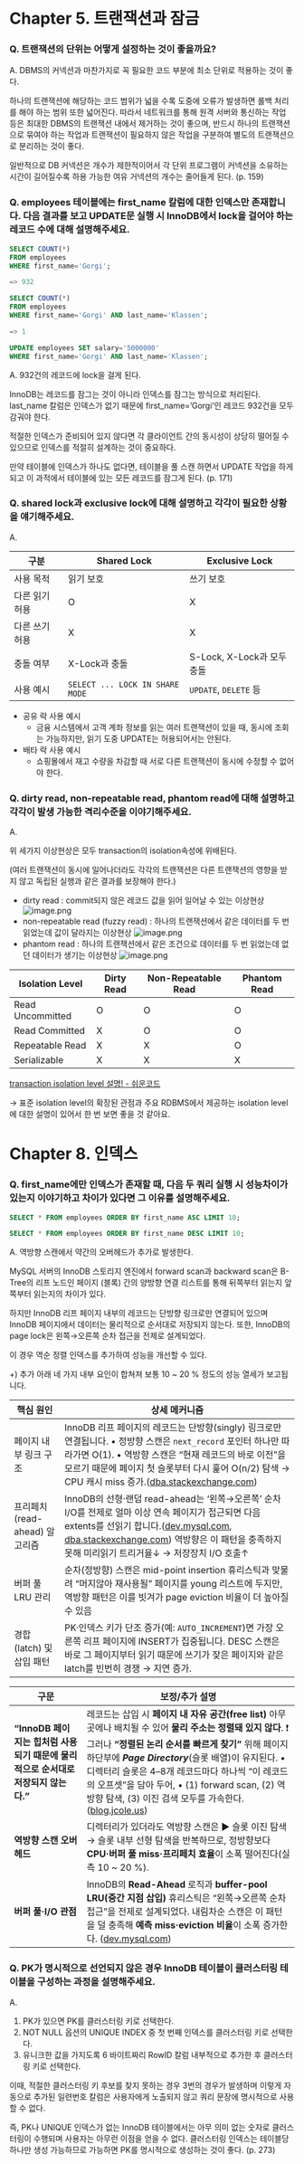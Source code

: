 # Chapter 5. 트랜잭션과 잠금

### Q. 트랜잭션의 단위는 어떻게 설정하는 것이 좋을까요?

A. DBMS의 커넥션과 마찬가지로 꼭 필요한 코드 부분에 최소 단위로 적용하는 것이 좋다.

하나의 트랜잭션에 해당하는 코드 범위가 넓을 수록 도중에 오류가 발생하면 롤백 처리를 해야 하는 범위 또한 넓어진다. 따라서 네트워크를 통해 원격 서버와 통신하는 작업 등은 최대한 DBMS의 트랜잭션 내에서 제거하는 것이 좋으며, 반드시 하나의 트랜잭션으로 묶여야 하는 작업과 트랜잭션이 필요하지 않은 작업을 구분하여 별도의 트랜잭션으로 분리하는 것이 좋다.

일반적으로 DB 커넥션은 개수가 제한적이어서 각 단위 프로그램이 커넥션을 소유하는 시간이 길어질수록 하용 가능한 여유 거넥션의 개수는 줄어들게 된다. (p. 159)

### Q. employees 테이블에는 first_name 칼럼에 대한 인덱스만 존재합니다. 다음 결과를 보고 UPDATE문 실행 시 InnoDB에서 lock을 걸어야 하는 레코드 수에 대해 설명해주세요.

```sql
SELECT COUNT(*)
FROM employees
WHERE first_name='Gorgi';

=> 932

SELECT COUNT(*)
FROM employees
WHERE first_name='Gorgi' AND last_name='Klassen';

=> 1

UPDATE employees SET salary='5000000'
WHERE first_name='Gorgi' AND last_name='Klassen';
```

A. 932건의 레코드에 lock을 걸게 된다.

InnoDB는 레코드를 잠그는 것이 아니라 인덱스를 잠그는 방식으로 처리된다. last_name 칼럼은 인덱스가 없기 때문에 first_name=’Gorgi’인 레코드 932건을 모두 감궈야 한다.

적절한 인덱스가 준비되어 있지 않다면 각 클라이언트 간의 동시성이 상당히 떨어질 수 있으므로 인덱스를 적절히 설계하는 것이 중요하다.

만약 테이블에 인덱스가 하나도 없다면, 테이블을 풀 스캔 하면서 UPDATE 작업을 하게되고 이 과적에서 테이블에 있는 모든 레코드를 잠그게 된다. (p. 171)

### Q. shared lock과 exclusive lock에 대해 설명하고 각각이 필요한 상황을 얘기해주세요.

A.

| 구분           | Shared Lock                     | Exclusive Lock             |
| -------------- | ------------------------------- | -------------------------- |
| 사용 목적      | 읽기 보호                       | 쓰기 보호                  |
| 다른 읽기 허용 | O                               | X                          |
| 다른 쓰기 허용 | X                               | X                          |
| 충돌 여부      | X-Lock과 충돌                   | S-Lock, X-Lock과 모두 충돌 |
| 사용 예시      | `SELECT ... LOCK IN SHARE MODE` | `UPDATE`, `DELETE` 등      |

- 공유 락 사용 예시
  - 금융 시스템에서 고객 계좌 정보를 읽는 여러 트랜잭션이 있을 때, 동시에 조회는 가능하지만, 읽기 도중 UPDATE는 허용되어서는 안된다.
- 배타 락 사용 예시
  - 쇼핑몰에서 재고 수량을 차감할 때 서로 다른 트랜잭션이 동시에 수정할 수 없어야 한다.

### Q. dirty read, non-repeatable read, phantom read에 대해 설명하고 각각이 발생 가능한 격리수준을 이야기해주세요.

A.

위 세가지 이상현상은 모두 transaction의 isolation속성에 위배된다.

(여러 트랜잭션이 동시에 일어나더라도 각각의 트랜잭션은 다른 트랜잭션의 영향을 받지 않고 독립된 실행과 같은 결과를 보장해야 한다.)

- dirty read
  : commit되지 않은 레코드 값을 읽어 일어날 수 있는 이상현상
  ![image.png](<images\image(1).png>)
- non-repeatable read (fuzzy read)
  : 하나의 트랜잭션에서 같은 데이터를 두 번 읽었는데 값이 달라지는 이상현상
  ![image.png](<images\image(2).png>)
- phantom read
  : 하나의 트랜잭션에서 같은 조건으로 데이터를 두 번 읽었는데 없던 데이터가 생기는 이상현상
  ![image.png](<images\image(3).png>)

| Isolation Level  | Dirty Read | Non-Repeatable Read | Phantom Read |
| ---------------- | ---------- | ------------------- | ------------ |
| Read Uncommitted | O          | O                   | O            |
| Read Committed   | X          | O                   | O            |
| Repeatable Read  | X          | X                   | O            |
| Serializable     | X          | X                   | X            |

[transaction isolation level 설명! - 쉬운코드](https://youtu.be/bLLarZTrebU?si=k38W8m-N6ixkAql-)

→ 표준 isolation level의 확장된 관점과 주요 RDBMS에서 제공하는 isolation level에 대한 설명이 있어서 한 번 보면 좋을 것 같아요.

# Chapter 8. 인덱스

### Q. first_name에만 인덱스가 존재할 때, 다음 두 쿼리 실행 시 성능차이가 있는지 이야기하고 차이가 있다면 그 이유를 설명해주세요.

```sql
SELECT * FROM employees ORDER BY first_name ASC LIMIT 10;

SELECT * FROM employees ORDER BY first_name DESC LIMIT 10;
```

A. 역방향 스캔에서 약간의 오버헤드가 추가로 발생한다.

MySQL 서버의 InnoDB 스토리지 엔진에서 forward scan과 backward scan은 B-Tree의 리프 노드인 페이지 (블록) 간의 양방향 연결 리스트를 통해 뒤쪽부터 읽는지 앞쪽부터 읽는지의 차이가 있다.

하지만 InnoDB 리프 페이지 내부의 레코드는 단방향 링크로만 연결되어 있으며 InnoDB 페이지에서 데이터는 물리적으로 순서대로 저장되지 않는다. 또한, InnoDB의 page lock은 왼쪽→오른쪽 순차 접근을 전제로 설계되었다.

이 경우 역순 정렬 인덱스를 추가하여 성능을 개선할 수 있다.

+) 추가
아래 네 가지 내부 요인이 합쳐져 보통 10 ~ 20 % 정도의 성능 열세가 보고됩니다.

| 핵심 원인                     | 상세 메커니즘                                                                                                                                                                                                                                                                                                                                                                                                                                                                      |
| ----------------------------- | ---------------------------------------------------------------------------------------------------------------------------------------------------------------------------------------------------------------------------------------------------------------------------------------------------------------------------------------------------------------------------------------------------------------------------------------------------------------------------------- |
| 페이지 내부 링크 구조         | InnoDB 리프 페이지의 레코드는 단방향(singly) 링크로만 연결됩니다. • 정방향 스캔은 `next_record` 포인터 하나만 따라가면 O(1). • 역방향 스캔은 “현재 레코드의 바로 이전”을 모르기 때문에 페이지 첫 슬롯부터 다시 훑어 O(n/2) 탐색 → CPU 캐시 miss 증가.([dba.stackexchange.com](https://dba.stackexchange.com/questions/199551/why-scanning-an-index-backwards-is-slower?utm_source=chatgpt.com))                                                                                    |
| 프리페치(read-ahead) 알고리즘 | InnoDB의 선형·랜덤 read-ahead는 ‘왼쪽→오른쪽’ 순차 I/O를 전제로 얼마 이상 연속 페이지가 접근되면 다음 extents를 선읽기 합니다.([dev.mysql.com](https://dev.mysql.com/doc/refman/8.1/en/innodb-performance-read_ahead.html?utm_source=chatgpt.com), [dba.stackexchange.com](https://dba.stackexchange.com/questions/311766/why-linear-read-ahead-prefetch-may-improve-performance?utm_source=chatgpt.com)) 역방향은 이 패턴을 충족하지 못해 미리읽기 트리거율↓ → 저장장치 I/O 호출↑ |
| 버퍼 풀 LRU 관리              | 순차(정방향) 스캔은 mid-point insertion 휴리스틱과 맞물려 “머지않아 재사용될” 페이지를 young 리스트에 두지만, 역방향 패턴은 이를 빗겨가 page eviction 비율이 더 높아질 수 있음                                                                                                                                                                                                                                                                                                     |
| 경합(latch) 및 삽입 패턴      | PK·인덱스 키가 단조 증가(예: `AUTO_INCREMENT`)면 가장 오른쪽 리프 페이지에 INSERT가 집중됩니다. DESC 스캔은 바로 그 페이지부터 읽기 때문에 쓰기가 잦은 페이지와 같은 latch를 빈번히 경쟁 → 지연 증가.                                                                                                                                                                                                                                                                              |

| 구문                                                                              | 보정/추가 설명                                                                                                                                                                                                                                                                                                                                                                                                                                                                                                           |
| --------------------------------------------------------------------------------- | ------------------------------------------------------------------------------------------------------------------------------------------------------------------------------------------------------------------------------------------------------------------------------------------------------------------------------------------------------------------------------------------------------------------------------------------------------------------------------------------------------------------------ |
| **“InnoDB 페이지는 힙처럼 사용되기 때문에 물리적으로 순서대로 저장되지 않는다.”** | 레코드는 삽입 시 **페이지 내 자유 공간(free list)** 아무 곳에나 배치될 수 있어 **물리 주소는 정렬돼 있지 않다**. ❗그러나 **“정렬된 논리 순서를 빠르게 찾기”** 위해 페이지 하단부에 **_Page Directory_**(슬롯 배열)이 유지된다. • 디렉터리 슬롯은 4–8개 레코드마다 하나씩 “이 레코드의 오프셋”을 담아 두어, • (1) forward scan, (2) 역방향 탐색, (3) 이진 검색 모두를 가속한다. ([blog.jcole.us](https://blog.jcole.us/2013/01/14/efficiently-traversing-innodb-btrees-with-the-page-directory/?utm_source=chatgpt.com)) |
| **역방향 스캔 오버헤드**                                                          | 디렉터리가 있더라도 역방향 스캔은 ▶ 슬롯 이진 탐색 → 슬롯 내부 선형 탐색을 반복하므로, 정방향보다 **CPU·버퍼 풀 miss·프리페치 효율**이 소폭 떨어진다(실측 10 ~ 20 %).                                                                                                                                                                                                                                                                                                                                                    |
| **버퍼 풀·I/O 관점**                                                              | InnoDB의 **Read-Ahead** 로직과 **buffer-pool LRU(중간 지점 삽입)** 휴리스틱은 “왼쪽→오른쪽 순차 접근”을 전제로 설계되었다. 내림차순 스캔은 이 패턴을 덜 충족해 **예측 miss·eviction 비율**이 소폭 증가한다. ([dev.mysql.com](https://dev.mysql.com/doc/refman/8.2/en/innodb-performance-midpoint_insertion.html?utm_source=chatgpt.com))                                                                                                                                                                                 |

### Q. PK가 명시적으로 선언되지 않은 경우 InnoDB 테이블이 클러스터링 테이블을 구성하는 과정을 설명해주세요.

A.

1. PK가 있으면 PK를 클러스터링 키로 선택한다.
2. NOT NULL 옵션의 UNIQUE INDEX 중 첫 번째 인덱스를 클러스터링 키로 선택한다.
3. 유니크한 값을 가지도록 6 바이트짜리 RowID 칼럼 내부적으로 추가한 후 클러스터링 키로 선택한다.

이때, 적절한 클러스터링 키 후보를 찾지 못하는 경우 3번의 경우가 발생하며 이렇게 자동으로 추가된 일련번호 칼럼은 사용자에게 노출되지 않고 쿼리 문장에 명시적으로 사용할 수 없다.

즉, PK나 UNIQUE 인덱스가 없는 InnoDB 테이블에서는 아무 의미 없는 숫자로 클러스터링이 수행되며 사용자는 아무런 이점을 얻을 수 없다. 클러스터링 인덱스는 테이블당 하나만 생성 가능하므로 가능하면 PK를 명시적으로 생성하는 것이 좋다. (p. 273)
